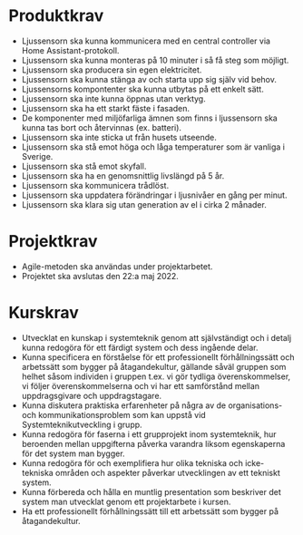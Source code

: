 # Produktkrav

- Ljussensorn ska kunna kommunicera med en central controller via Home Assistant-protokoll. 
- Ljussensorn ska kunna monteras på 10 minuter i så få steg som möjligt. 
- Ljussensorn ska producera sin egen elektricitet. 
- Ljussensorn ska kunna stänga av och starta upp sig själv vid behov.
- Ljussensorns kompontenter ska kunna utbytas på ett enkelt sätt. 
- Ljussensorn ska inte kunna öppnas utan verktyg. 
- Ljussensorn ska ha ett starkt fäste i fasaden. 
- De komponenter med miljöfarliga ämnen som finns i ljussensorn ska kunna tas bort och återvinnas (ex. batteri).
- Ljussensorn ska inte sticka ut från husets utseende.
- Ljussensorn ska stå emot höga och låga temperaturer som är vanliga i Sverige. 
- Ljussensorn ska stå emot skyfall. 
- Ljussensorn ska ha en genomsnittlig livslängd på 5 år. 
- Ljussensorn ska kommunicera trådlöst. 
- Ljussensorn ska uppdatera förändringar i ljusnivåer en gång per minut. 
- Ljussensorn ska klara sig utan generation av el i cirka 2 månader. 

# Projektkrav
- Agile-metoden ska användas under projektarbetet. 
- Projektet ska avslutas den 22:a maj 2022. 

# Kurskrav
- Utvecklat en kunskap i systemteknik genom att självständigt och i detalj kunna redogöra för ett färdigt system och dess ingående delar.
- Kunna specificera en förståelse för ett professionellt förhållningssätt och arbetssätt som bygger på åtagandekultur, gällande såväl gruppen som helhet såsom individen i gruppen t.ex. vi gör tydliga överenskommelser, vi följer överenskommelserna och vi har ett samförstånd mellan uppdragsgivare och  uppdragstagare.
- Kunna diskutera praktiska erfarenheter på några av de organisations- och kommunikationsproblem som kan uppstå vid Systemteknikutveckling i grupp.
- Kunna redogöra för faserna i ett grupprojekt inom systemteknik, hur beroenden mellan uppgifterna påverka varandra liksom egenskaperna för det system man bygger.
- Kunna redogöra för och exemplifiera hur olika tekniska och icke-tekniska områden och aspekter påverkar utvecklingen av ett tekniskt system.
- Kunna förbereda och hålla en muntlig presentation som beskriver det system man utvecklat genom ett projektarbete i kursen.
- Ha ett professionellt förhållningssätt till ett arbetssätt som bygger på åtagandekultur.
